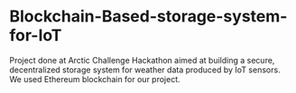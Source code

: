 # Blockchain-Based-storage-system-for-IoT
Project done at Arctic Challenge Hackathon aimed at building a secure, decentralized storage system for weather data produced by IoT sensors. 
We used Ethereum blockchain for our project.
